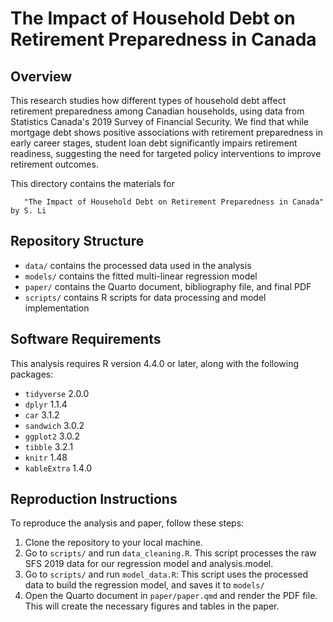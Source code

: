 # The Impact of Household Debt on Retirement Preparedness in Canada

## Overview
This research studies how different types of household debt affect retirement preparedness among Canadian households, using data from Statistics Canada's 2019 Survey of Financial Security. We find that while mortgage debt shows positive associations with retirement preparedness in early career stages, student loan debt significantly impairs retirement readiness, suggesting the need for targeted policy interventions to improve retirement outcomes.

This directory contains the materials for

       "The Impact of Household Debt on Retirement Preparedness in Canada" by S. Li

## Repository Structure
- `data/` contains the processed data used in the analysis
- `models/` contains the fitted multi-linear regression model
- `paper/` contains the Quarto document, bibliography file, and final PDF
- `scripts/` contains R scripts for data processing and model implementation


## Software Requirements

This analysis requires R version 4.4.0 or later, along with the following packages:
- `tidyverse` 2.0.0
- `dplyr` 1.1.4
- `car` 3.1.2
- `sandwich` 3.0.2
- `ggplot2` 3.0.2
- `tibble` 3.2.1
- `knitr` 1.48
- `kableExtra` 1.4.0


## Reproduction Instructions
To reproduce the analysis and paper, follow these steps:
1. Clone the repository to your local machine.
2. Go to `scripts/` and run `data_cleaning.R`. This script processes the raw SFS 2019 data for our regression model and analysis.model.
5. Go to `scripts/` and run `model_data.R`: This script uses the processed data to build the regression model, and saves it to `models/`
6. Open the Quarto document in `paper/paper.qmd` and render the PDF file. This will create the necessary figures and tables in the paper.
